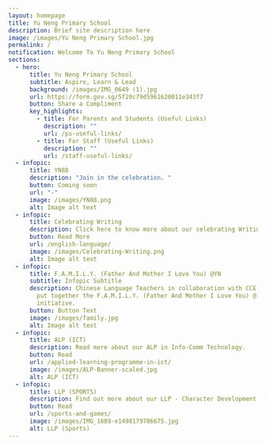 ```yaml
---
layout: homepage
title: Yu Neng Primary School
description: Brief site description here
image: /images/Yu Neng Primary School.jpg
permalink: /
notification: Welcome To Yu Neng Primary School
sections:
  - hero:
      title: Yu Neng Primary School
      subtitle: Aspire, Learn & Lead
      background: /images/IMG_0649 (1).jpg
      url: https://form.gov.sg/5f20c79d5961620011e343f7
      button: Share a Compliment
      key_highlights:
        - title: For Parents and Students (Useful Links)
          description: ""
          url: /ps-useful-links/
        - title: For Staff (Useful Links)
          description: ""
          url: /staff-useful-links/
  - infopic:
      title: YN88
      description: "Join in the celebration. "
      button: Coming soon
      url: "-"
      image: /images/YN88.png
      alt: Image alt text
  - infopic:
      title: Celebrating Writing
      description: Click here to know more about our celebrating Writing
      button: Read More
      url: /english-language/
      image: /images/Celebrating-Writing.png
      alt: Image alt text
  - infopic:
      title: F.A.M.I.L.Y. (Father And Mother I Love You) @YN
      subtitle: Infopic Subtitle
      description: Chinese Language Teachers in collaboration with CCE department has
        put together the F.A.M.I.L.Y. (Father And Mother I Love You) @ YN
        initiative.
      button: Button Text
      image: /images/family.jpg
      alt: Image alt text
  - infopic:
      title: ALP (ICT)
      description: Read more about our ALP in Info-Comm Technology.
      button: Read
      url: /applied-learning-programme-in-ict/
      image: /images/ALP-Banner-scaled.jpg
      alt: ALP (ICT)
  - infopic:
      title: LLP (SPORTS)
      description: Find out more about our LLP - Character Development Through Sports.
      button: Read
      url: /sports-and-games/
      image: /images/IMG_1689-e1498179786675.jpg
      alt: LLP (Sports)
---
```

